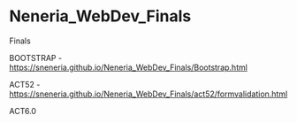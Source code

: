 # Neneria_WebDev_Finals
Finals

BOOTSTRAP - https://sneneria.github.io/Neneria_WebDev_Finals/Bootstrap.html

ACT52 - https://sneneria.github.io/Neneria_WebDev_Finals/act52/formvalidation.html

ACT6.0
